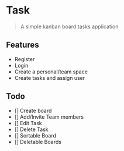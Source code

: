 # Task

> A simple kanban board tasks application

## Features

- Register
- Login
- Create a personal/team space
- Create tasks and assign user

## Todo

- [] Create board
- [] Add/Invite Team members
- [] Edit Task
- [] Delete Task
- [] Sortable Board
- [] Deletable Boards
